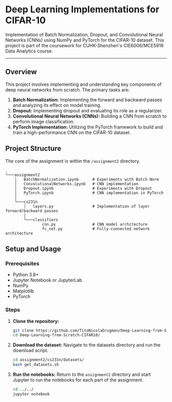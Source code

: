 # Deep Learning Implementations for CIFAR-10

Implementation of Batch Normalization, Dropout, and Convolutional Neural Networks (CNNs) using NumPy and PyTorch for the CIFAR-10 dataset. This project is part of the coursework for CUHK-Shenzhen's CIE6006/MCE5918 Data Analytics course.

---

## Overview

This project involves implementing and understanding key components of deep neural networks from scratch. The primary tasks are:
1.  **Batch Normalization:** Implementing the forward and backward passes and analyzing its effect on model training.
2.  **Dropout:** Implementing dropout and evaluating its role as a regularizer.
3.  **Convolutional Neural Networks (CNNs):** Building a CNN from scratch to perform image classification.
4.  **PyTorch Implementation:** Utilizing the PyTorch framework to build and train a high-performance CNN on the CIFAR-10 dataset.

## Project Structure

The core of the assignment is within the `/assignment2` directory.

```
.
└───assignment2
    │   BatchNormalization.ipynb      # Experiments with Batch Norm
    │   ConvolutionalNetworks.ipynb   # CNN implementation
    │   Dropout.ipynb                 # Experiments with Dropout
    │   PyTorch.ipynb                 # CNN implementation in PyTorch
    │
    └───cs231n
        │   layers.py                 # Implementation of layer forward/backward passes
        │
        └───classifiers
                cnn.py                # CNN model architecture
                fc_net.py             # Fully-connected network architecture
```

## Setup and Usage

### Prerequisites
- Python 3.8+
- Jupyter Notebook or JupyterLab
- NumPy
- Matplotlib
- PyTorch

### Steps
1.  **Clone the repository:**
    ```bash
    git clone https://github.com/TitoNicolaDrugman/Deep-Learning-from-Scratch-CIFAR10.git
    cd Deep-Learning-from-Scratch-CIFAR10/
    ```

2.  **Download the dataset:**
    Navigate to the datasets directory and run the download script.
    ```bash
    cd assignment2/cs231n/datasets/
    bash get_datasets.sh
    ```

3.  **Run the notebooks:**
    Return to the `assignment2` directory and start Jupyter to run the notebooks for each part of the assignment.
    ```bash
    cd ../../
    jupyter notebook
    ```

